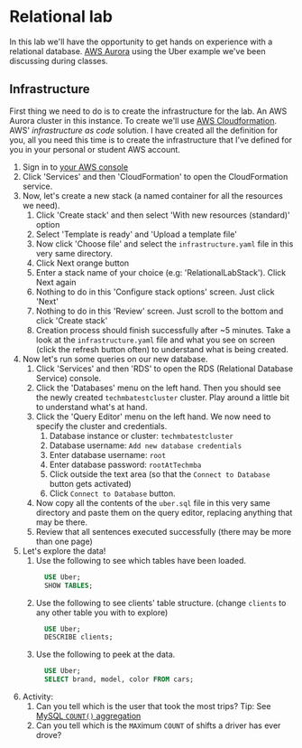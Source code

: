 # Relational lab
In this lab we'll have the opportunity to get hands on experience with a relational database. [AWS Aurora](https://aws.amazon.com/rds/aurora/) using the Uber 
example we've been discussing during classes.

## Infrastructure

First thing we need to do is to create the infrastructure for the lab. An AWS Aurora cluster in this instance. 
To create we'll use [AWS Cloudformation](https://aws.amazon.com/cloudformation/). AWS' *infrastructure as code* solution. 
I have created all the definition for you, all you need this time is to create the infrastructure that I've defined for you in your personal or student AWS account.

1. Sign in to [your AWS console](https://aws.amazon.com/console/)
1. Click 'Services' and then 'CloudFormation' to open the CloudFormation service.
1. Now, let's create a new stack (a named container for all the resources we need).
   1. Click 'Create stack' and then select 'With new resources (standard)' option
   1. Select 'Template is ready' and 'Upload a template file'
   1. Now click 'Choose file' and select the `infrastructure.yaml` file in this very same directory.
   1. Click Next orange button
   1. Enter a stack name of your choice (e.g: 'RelationalLabStack'). Click Next again
   1. Nothing to do in this 'Configure stack options' screen. Just click 'Next'
   1. Nothing to do in this 'Review' screen. Just scroll to the bottom and click 'Create stack'
   1. Creation process should finish successfully after ~5 minutes. Take a look at the `infrastructure.yaml` file and what you see on screen (click the refresh button often) to understand what is being created.
1. Now let's run some queries on our new database.    
   1. Click 'Services' and then 'RDS' to open the RDS (Relational Database Service) console.
   1. Click the 'Databases' menu on the left hand. Then you should see the newly created `techmbatestcluster` cluster. Play around a little bit to understand what's at hand.
   1. Click the 'Query Editor' menu on the left hand. We now need to specify the cluster and credentials.
      1. Database instance or cluster: `techmbatestcluster`
      1. Database username: `Add new database credentials`
      1. Enter database username: `root`
      1. Enter database password: `rootAtTechmba`
      1. Click outside the text area (so that the `Connect to Database` button gets activated)
      1. Click `Connect to Database` button.
   1. Now copy all the contents of the `uber.sql` file in this very same directory and paste them on the query editor, replacing anything that may be there.
   1. Review that all sentences executed successfully (there may be more than one page)
1. Let's explore the data!
   1. Use the following to see which tables have been loaded.
      ```sql
        USE Uber;
        SHOW TABLES;
      ```
   1. Use the following to see clients' table structure. (change `clients` to any other table you with to explore)
      ```sql
        USE Uber;
        DESCRIBE clients;
      ```
   1. Use the following to peek at the data.
      ```sql
        USE Uber;
        SELECT brand, model, color FROM cars;
      ```
1. Activity: 
   1. Can you tell which is the user that took the most trips? Tip: See [MySQL `COUNT()` aggregation](https://dev.mysql.com/doc/refman/8.0/en/aggregate-functions.html#function_count)
   1. Can you tell which is the `MAX`imum `COUNT` of shifts a driver has ever drove?